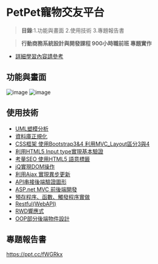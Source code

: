# PetPet寵物交友平台

> **目錄**:1.功能與畫面 2.使用技術 3.專題報告書

> **行動商務系統設計與開發課程 900小時職前班 專題實作**
 - [詳細學習內容請參考](https://github.com/johch3n611u/Little-donkey)

## 功能與畫面

![image](https://github.com/johch3n611u/PetPet-.NET_MVC/blob/master/img/%E6%9C%AA%E5%91%BD%E5%90%8Dsss-1sss-03.png)
![image](https://github.com/johch3n611u/PetPet-.NET_MVC/blob/master/img/%E6%9C%AA%E5%91%BD%E5%90%8Dsss-1-04.png)

## 使用技術

  - [UML塑模分析](#)
  - [資料庫正規化](#)
  - [CSS框架 使用Bootstrap3&4 利用MVC_Layout區分3與4](#)
  - [利用HTML5 Input type實現基本驗證](#)
  - [考量SEO 使用HTML5 語意標籤](#)
  - [jQ實現DOM操作](#)
  - [利用Ajax 實現異步更新](#)
  - [API串接後端驗證圖形](#)
  - [ASP.net MVC 前後端開發](#)
  - [預存程序、函數、觸發程序實做](#)
  - [Restful(WebAPI)](#)
  - [RWD響應式](#)
  - [OOP部分後端物件設計](#)

## 專題報告書
  
https://ppt.cc/fWGRkx
  
